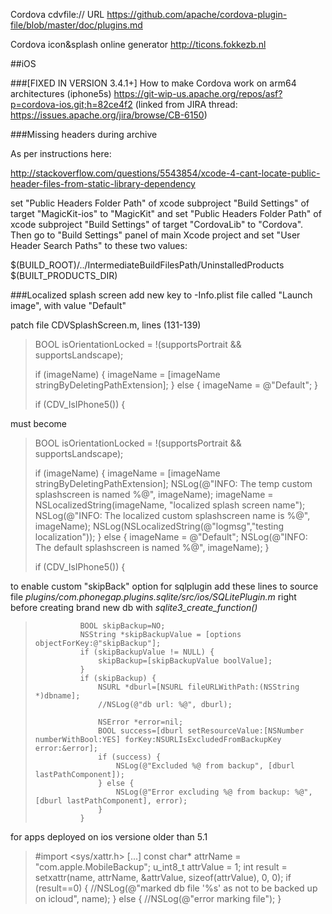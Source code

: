 Cordova cdvfile:// URL
https://github.com/apache/cordova-plugin-file/blob/master/doc/plugins.md

Cordova icon&splash online generator
http://ticons.fokkezb.nl


##iOS

###[FIXED IN VERSION 3.4.1+] How to make Cordova work on arm64 architectures (iphone5s)
https://git-wip-us.apache.org/repos/asf?p=cordova-ios.git;h=82ce4f2
(linked from JIRA thread: https://issues.apache.org/jira/browse/CB-6150)

###Missing headers during archive

As per instructions here:

http://stackoverflow.com/questions/5543854/xcode-4-cant-locate-public-header-files-from-static-library-dependency

set "Public Headers Folder Path" of xcode subproject "Build Settings" of target "MagicKit-ios" to "MagicKit" and 
set "Public Headers Folder Path" of xcode subproject "Build Settings" of target "CordovaLib" to "Cordova". Then go to "Build Settings" panel of main Xcode project and set "User Header Search Paths" to these two values:

$(BUILD_ROOT)/../IntermediateBuildFilesPath/UninstalledProducts
$(BUILT_PRODUCTS_DIR)


###Localized splash screen
add new key to -Info.plist file called "Launch image", with value "Default"

patch file CDVSplashScreen.m, lines (131-139)

>BOOL isOrientationLocked = !(supportsPortrait && supportsLandscape);
>
>if (imageName) {
>	imageName = [imageName stringByDeletingPathExtension];
>} else {
>	imageName = @"Default";
>}
>
>if (CDV_IsIPhone5()) {

must become

>BOOL isOrientationLocked = !(supportsPortrait && supportsLandscape);
>
>if (imageName) {
>	imageName = [imageName stringByDeletingPathExtension];
>	NSLog(@"INFO: The temp custom splashscreen is named %@", imageName);
>	imageName = NSLocalizedString(imageName, "localized splash screen name");
>	NSLog(@"INFO: The localized custom splashscreen name is %@", imageName);
>	NSLog(NSLocalizedString(@"logmsg","testing localization"));
>} else {
>	imageName = @"Default";
>	NSLog(@"INFO: The default splashscreen is named %@", imageName);
>}
>
>if (CDV_IsIPhone5()) {

to enable custom "skipBack" option for sqlplugin add these lines to source file *plugins/com.phonegap.plugins.sqlite/src/ios/SQLitePlugin.m* right before creating brand new db with *sqlite3_create_function()*

>				BOOL skipBackup=NO;
>				NSString *skipBackupValue = [options objectForKey:@"skipBackup"];
>				if (skipBackupValue != NULL) {
>					skipBackup=[skipBackupValue boolValue];
>				}
>				if (skipBackup) {
>					NSURL *dburl=[NSURL fileURLWithPath:(NSString *)dbname];
>					//NSLog(@"db url: %@", dburl);
>
>					NSError *error=nil;
>					BOOL success=[dburl setResourceValue:[NSNumber numberWithBool:YES] forKey:NSURLIsExcludedFromBackupKey error:&error];
>					if (success) {
>						NSLog(@"Excluded %@ from backup", [dburl lastPathComponent]);
>					} else {
>						NSLog(@"Error excluding %@ from backup: %@", [dburl lastPathComponent], error);
>					}
>				}

for apps deployed on ios versione older than 5.1

>\#import \<sys/xattr.h\>
> [...]
>					const char* attrName = "com.apple.MobileBackup";
>					u_int8_t attrValue = 1;
>					int result = setxattr(name, attrName, &attrValue, sizeof(attrValue), 0, 0);
>					if (result==0) {
>						//NSLog(@"marked db file '%s' as not to be backed up on icloud", name);
>					} else {
>						//NSLog(@"error marking file");
>					}

